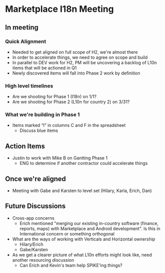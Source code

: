 # Marketplace I18n Meeting

## In meeting

### Quick Alignment

- Needed to get aligned on full scope of H2, we're almost there
- In order to accelerate things, we need to agree on scope and build
- In parallel to DEV work for H2, PM will be uncovering a backlog of L10n items that will be actioned in Q1
- Newly discovered items will fall into Phase 2 work by definition

### High level timelines

- Are we shooting for Phase 1 (I18n) on 1/1?
- Are we shooting for Phase 2 (L10n for country 2) on 3/31?

### What we're building in Phase 1

- Items marked “I” in columns C and F in the spreadsheet
  - Discuss blue items

## Action Items

- Justin to work with Mike B on Gantting Phase 1
  - ENG to determine if another contractor could accelerate things

## Once we're aligned

- Meeting with Gabe and Karsten to level set (Hilary, Karla, Erich, Dan)

## Future Discussions

- Cross-app concerns
  - Erich mentioned "merging our existing in-country software (finance, reports, maps) with Marketplace and Android development".  Is this in International concern or something orthogonal
- What are the ways of working with Verticals and Horizontal ownership
  - Hilary/Erich
  - Gabe/Karsten
- As we get a clearer picture of what L10n efforts might look like, need another resourcing discussion
  - Can Erich and Kevin's team help SPIKE'ing things?
